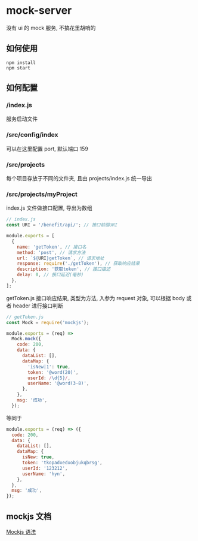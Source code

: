 # mock-server

没有 ui 的 mock 服务, 不搞花里胡哨的

## 如何使用

```
npm install
npm start
```

## 如何配置

### /index.js

服务启动文件

### /src/config/index

可以在这里配置 port, 默认端口 159

### /src/projects

每个项目存放于不同的文件夹, 且由 projects/index.js 统一导出

### /src/projects/myProject

index.js 文件做接口配置, 导出为数组

```javascript
// index.js
const URI = '/benefit/api/'; // 接口前缀URI

module.exports = [
  {
    name: 'getToken', // 接口名
    method: 'post', // 请求方法
    url: `${URI}getToken`, // 请求地址
    response: require('./getToken'), // 获取响应结果
    description: '获取token', // 接口描述
    delay: 0, // 接口延迟(毫秒)
  },
];
```

getToken.js 接口响应结果, 类型为方法, 入参为 request 对象, 可以根据 body 或者 header 进行接口判断

```javascript
// getToken.js
const Mock = require('mockjs');

module.exports = (req) =>
  Mock.mock({
    code: 200,
    data: {
      dataList: [],
      dataMap: {
        'isNew|1': true,
        token: '@word(20)',
        userId: /\d{5}/,
        userName: '@word(3-8)',
      },
    },
    msg: '成功',
  });
```

等同于

```javascript
module.exports = (req) => ({
  code: 200,
  data: {
    dataList: [],
    dataMap: {
      isNew: true,
      token: 'tkopadxedxobjukqbrsg',
      userId: '123212',
      userName: 'hyn',
    },
  },
  msg: '成功',
});
```

## mockjs 文档

[Mockjs 语法](http://mockjs.com/0.1/)
